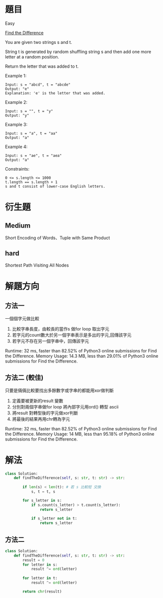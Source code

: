 # 題目
Easy

[Find the Difference](https://leetcode.com/problems/find-the-difference/)


You are given two strings s and t.

String t is generated by random shuffling string s and then add one more letter at a random position.

Return the letter that was added to t.

Example 1:
```
Input: s = "abcd", t = "abcde"
Output: "e"
Explanation: 'e' is the letter that was added.
```
Example 2:
```
Input: s = "", t = "y"
Output: "y"
```
Example 3:
```
Input: s = "a", t = "aa"
Output: "a"
```
Example 4:
```
Input: s = "ae", t = "aea"
Output: "a"
``` 

Constraints:
```
0 <= s.length <= 1000
t.length == s.length + 1
s and t consist of lower-case English letters.
```

# 衍生題

## Medium
Short Encoding of Words、Tuple with Same Product
## hard
Shortest Path Visiting All Nodes



# 解題方向
## 方法一 
一個個字元做比較
1. 比較字串長度，由較長的當作s 做for loop 取出字元
2. 若字元的count數大於另一個字串表示是多出的字元,回傳該字元
3. 若字元不存在另一個字串中，回傳該字元


Runtime: 32 ms, faster than 82.52% of Python3 online submissions for Find the Difference.
Memory Usage: 14.3 MB, less than 29.01% of Python3 online submissions for Find the Difference.

## 方法二 (較佳)
只要是倆倆比較要找出多餘數字或字串的都能用xor做判斷 
1. 定義要被更新的result 變數
2. 分別對兩個字串做for loop 將內部字元用ord() 轉型 ascii
3. 將result 對轉型後的字元做xor判斷
4. 將最後的結果再用chr轉為字元



Runtime: 32 ms, faster than 82.52% of Python3 online submissions for Find the Difference.
Memory Usage: 14 MB, less than 95.18% of Python3 online submissions for Find the Difference.

# 解法

```python
class Solution:
    def findTheDifference(self, s: str, t: str) -> str:
        
        if len(s) < len(t): # 若 s 比較短 交換
            s, t = t, s

        for s_letter in s:
            if s.count(s_letter) > t.count(s_letter):
                return s_letter
            
            if s_letter not in t:
                return s_letter

```

## 方法二
```python
class Solution:
    def findTheDifference(self, s: str, t: str) -> str:
        result = 0
        for letter in s:
            result ^= ord(letter)
        
        for letter in t:
            result ^= ord(letter)

        return chr(result)
```